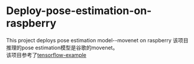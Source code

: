 # Deploy-pose-estimation-on-raspberry
This project deploys pose estimation model--movenet on raspberry
该项目推理的pose estimation模型是谷歌的movenet。  
该项目参考了[tensorflow-example](https://github.com/tensorflow/examples/tree/master/lite/examples/pose_estimation/raspberry_pi)
